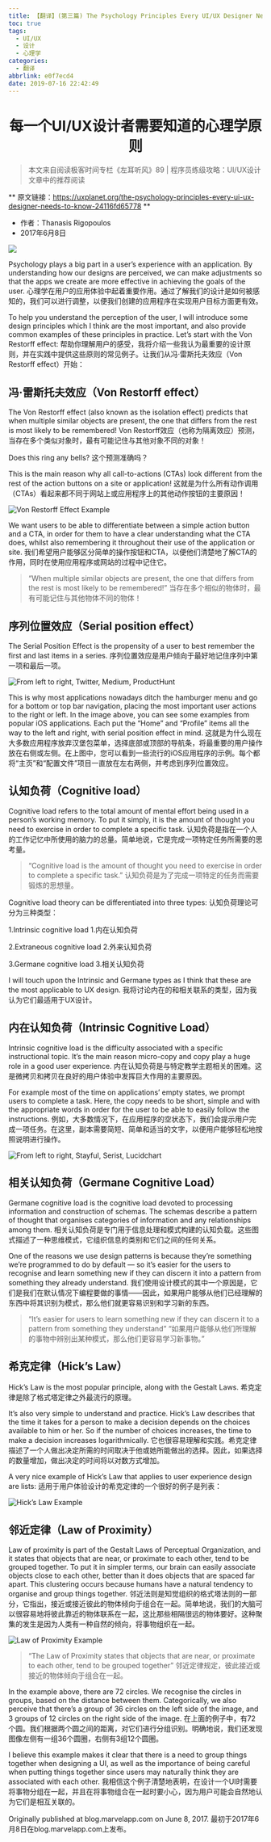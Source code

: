 ```yaml
---
title: 【翻译】(第三篇) The Psychology Principles Every UI/UX Designer Needs to Know
toc: true
tags:
  - UI/UX
  - 设计
  - 心理学
categories:
  - 翻译
abbrlink: e0f7ecd4
date: 2019-07-16 22:42:49
---
```


<center><h1> 每一个UI/UX设计者需要知道的心理学原则</h1></center>


> 本文来自阅读极客时间专栏《左耳听风》89 | 程序员练级攻略：UI/UX设计 文章中的推荐阅读

** 原文链接：https://uxplanet.org/the-psychology-principles-every-ui-ux-designer-needs-to-know-24116fd65778 **
- 作者：Thanasis Rigopoulos
- 2017年6月8日

![](/assets/translate/translate3-1.png)

<!--more-->

Psychology plays a big part in a user’s experience with an application. By understanding how our designs are perceived, we can make adjustments so that the apps we create are more effective in achieving the goals of the user.
心理学在用户的应用体验中起着重要作用。通过了解我们的设计是如何被感知的，我们可以进行调整，以便我们创建的应用程序在实现用户目标方面更有效。

To help you understand the perception of the user, I will introduce some design principles which I think are the most important, and also provide common examples of these principles in practice. Let’s start with the Von Restorff effect:
帮助你理解用户的感受，我将介绍一些我认为最重要的设计原则，并在实践中提供这些原则的常见例子。让我们从冯·雷斯托夫效应（Von Restorff effect）开始：



## 冯·雷斯托夫效应（Von Restorff effect）

The Von Restorff effect (also known as the isolation effect) predicts that when multiple similar objects are present, the one that differs from the rest is most likely to be remembered!
Von Restorff效应（也称为隔离效应）预测，当存在多个类似对象时，最有可能记住与其他对象不同的对象！

Does this ring any bells?
这个预测准确吗？

This is the main reason why all call-to-actions (CTAs) look different from the rest of the action buttons on a site or application!
这就是为什么所有动作调用（CTAs）看起来都不同于网站上或应用程序上的其他动作按钮的主要原因！

![Von Restorff Effect Example](/assets/translate/translate3-2.png)

We want users to be able to differentiate between a simple action button and a CTA, in order for them to have a clear understanding what the CTA does, whilst also remembering it throughout their use of the application or site.
我们希望用户能够区分简单的操作按钮和CTA，以便他们清楚地了解CTA的作用，同时在使用应用程序或网站的过程中记住它。

>“When multiple similar objects are present, the one that differs from the rest is most likely to be remembered!”
> 当存在多个相似的物体时，最有可能记住与其他物体不同的物体！
>



## 序列位置效应（Serial position effect）

The Serial Position Effect is the propensity of a user to best remember the first and last items in a series.
序列位置效应是用户倾向于最好地记住序列中第一项和最后一项。

![From left to right, Twitter, Medium, ProductHunt](/assets/translate/translate3-3.png)

This is why most applications nowadays ditch the hamburger menu and go for a bottom or top bar navigation, placing the most important user actions to the right or left. In the image above, you can see some examples from popular iOS applications. Each put the “Home” and “Profile” items all the way to the left and right, with serial position effect in mind.
这就是为什么现在大多数应用程序放弃汉堡包菜单，选择底部或顶部的导航条，将最重要的用户操作放在右侧或左侧。在上图中，您可以看到一些流行的iOS应用程序的示例。每个都将“主页”和“配置文件”项目一直放在左右两侧，并考虑到序列位置效应。


## 认知负荷（Cognitive load）

Cognitive load refers to the total amount of mental effort being used in a person’s working memory. To put it simply, it is the amount of thought you need to exercise in order to complete a specific task.
认知负荷是指在一个人的工作记忆中所使用的脑力的总量。简单地说，它是完成一项特定任务所需要的思考量。

>“Cognitive load is the amount of thought you need to exercise in order to complete a specific task.”
> 认知负荷是为了完成一项特定的任务而需要锻炼的思想量。
> 

Cognitive load theory can be differentiated into three types:
认知负荷理论可分为三种类型：

1.Intrinsic cognitive load
1.内在认知负荷

2.Extraneous cognitive load
2.外来认知负荷

3.Germane cognitive load
3.相关认知负荷

I will touch upon the Intrinsic and Germane types as I think that these are the most applicable to UX design.
我将讨论内在的和相关联系的类型，因为我认为它们最适用于UX设计。


## 内在认知负荷（Intrinsic Cognitive Load）

Intrinsic cognitive load is the difficulty associated with a specific instructional topic. It’s the main reason micro-copy and copy play a huge role in a good user experience.
内在认知负荷是与特定教学主题相关的困难。这是微拷贝和拷贝在良好的用户体验中发挥巨大作用的主要原因。

For example most of the time on applications’ empty states, we prompt users to complete a task. Here, the copy needs to be short, simple and with the appropriate words in order for the user to be able to easily follow the instructions.
例如，大多数情况下，在应用程序的空状态下，我们会提示用户完成一项任务。在这里，副本需要简短、简单和适当的文字，以便用户能够轻松地按照说明进行操作。

![From left to right, Stayful, Serist, Lucidchart](/assets/translate/translate3-4.png)

## 相关认知负荷（Germane Cognitive Load）

Germane cognitive load is the cognitive load devoted to processing information and construction of schemas. The schemas describe a pattern of thought that organises categories of information and any relationships among them.
相关认知负荷是专门用于信息处理和模式构建的认知负载。这些图式描述了一种思维模式，它组织信息的类别和它们之间的任何关系。

One of the reasons we use design patterns is because they’re something we’re programmed to do by default — so it’s easier for the users to recognise and learn something new if they can discern it into a pattern from something they already understand.
我们使用设计模式的其中一个原因是，它们是我们在默认情况下编程要做的事情——因此，如果用户能够从他们已经理解的东西中将其识别为模式，那么他们就更容易识别和学习新的东西。

> “It’s easier for users to learn something new if they can discern it to a pattern from something they understand”
> “如果用户能够从他们所理解的事物中辨别出某种模式，那么他们更容易学习新事物。”



## 希克定律（Hick’s Law）

Hick’s Law is the most popular principle, along with the Gestalt Laws.
希克定律是除了格式塔定律之外最流行的原理。

It’s also very simple to understand and practice. Hick’s Law describes that the time it takes for a person to make a decision depends on the choices available to him or her. So if the number of choices increases, the time to make a decision increases logarithmically.
它也很容易理解和实践。希克定律描述了一个人做出决定所需的时间取决于他或她所能做出的选择。因此，如果选择的数量增加，做出决定的时间将以对数方式增加。

A very nice example of Hick’s Law that applies to user experience design are lists:
适用于用户体验设计的希克定律的一个很好的例子是列表：

![Hick’s Law Example](/assets/translate/translate3-5.png)


## 邻近定律（Law of Proximity）

Law of proximity is part of the Gestalt Laws of Perceptual Organization, and it states that objects that are near, or proximate to each other, tend to be grouped together. To put it in simpler terms, our brain can easily associate objects close to each other, better than it does objects that are spaced far apart. This clustering occurs because humans have a natural tendency to organise and group things together.
邻近法则是知觉组织的格式塔法则的一部分，它指出，接近或接近彼此的物体倾向于组合在一起。简单地说，我们的大脑可以很容易地将彼此靠近的物体联系在一起，这比那些相隔很远的物体要好。这种聚集的发生是因为人类有一种自然的倾向，将事物组织在一起。

![Law of Proximity Example](/assets/translate/translate3-6.png)

> “The Law of Proximity states that objects that are near, or proximate to each other, tend to be grouped together”
> 邻近定律规定，彼此接近或接近的物体倾向于组合在一起。
> 

In the example above, there are 72 circles. We recognise the circles in groups, based on the distance between them. Categorically, we also perceive that there’s a group of 36 circles on the left side of the image, and 3 groups of 12 circles on the right side of the image.
在上面的例子中，有72个圆。我们根据两个圆之间的距离，对它们进行分组识别。明确地说，我们还发现图像左侧有一组36个圆圈，右侧有3组12个圆圈。


I believe this example makes it clear that there is a need to group things together when designing a UI, as well as the importance of being careful when putting things together since users may naturally think they are associated with each other.
我相信这个例子清楚地表明，在设计一个UI时需要将事物分组在一起，并且在将事物组合在一起时要小心，因为用户可能会自然地认为它们是相互关联的。


Originally published at blog.marvelapp.com on June 8, 2017.
最初于2017年6月8日在blog.marvelapp.com上发布。

